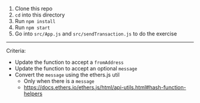 1. Clone this repo
1. `cd` into this directory
1. Run `npm install`
1. Run `npm start`
1. Go into `src/App.js` and `src/sendTransaction.js` to do the exercise

---

Criteria:

- Update the function to accept a `fromAddress`
- Update the function to accept an optional `message`
- Convert the `message` using the ethers.js util
  - Only when there is a `message`
  - https://docs.ethers.io/ethers.js/html/api-utils.html#hash-function-helpers
